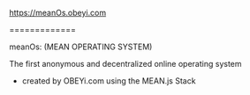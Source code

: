 https://meanOs.obeyi.com

=============

meanOs: (MEAN OPERATING SYSTEM)

The first anonymous and decentralized online operating system 
- created by OBEYi.com using the MEAN.js Stack